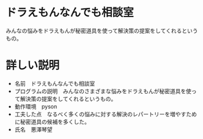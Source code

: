 # ドラえもんなんでも相談室
みんなの悩みをドラえもんが秘密道具を使って解決策の提案をしてくれるというもの。

# 詳しい説明
- 名前　ドラえもんなんでも相談室
- プログラムの説明　みんなのさまざまな悩みをドラえもんが秘密道具を使って解決策の提案をしてくれるというもの。
- 動作環境　pyson
- 工夫した点　なるべく多くの悩みに対する解決のレパートリーを増やすために秘密道具の候補を多くした。
- 氏名　悪澤琴望



